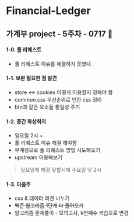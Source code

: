 # Financial-Ledger

## 가계부 project - 5주차 - 0717 🎈
#### 1-0. 풀 리퀘스트
- 풀 리퀘스트 이슈를 해결하지 못했다.

#### 1-1. 보완 필요한 점 발견
- store <-> cookies 어떻게 이용할지 정해야 함
- common.css 우선순위로 인한 css 정리
- btn과 같은 요소들 통일성 주기

#### 1-2. 중간 화상회의
- 일요일 2시 ~
- 풀 리퀘스트 이슈 해결 해야함 
- 부계정으로 풀 리퀘스트 방법 시도해오기 
- upstream 이용해보기

> 일요일에 해결 못할시에 수요일 낮 2시 

#### 1-3. 다음주 
- css & 데이터 의견 나누기
- ~~백준 알고리즘 1단계 다 풀어오기~~
- 알고리즘 문제풀이 - 모의고사, k번째수  복습으로 변경
